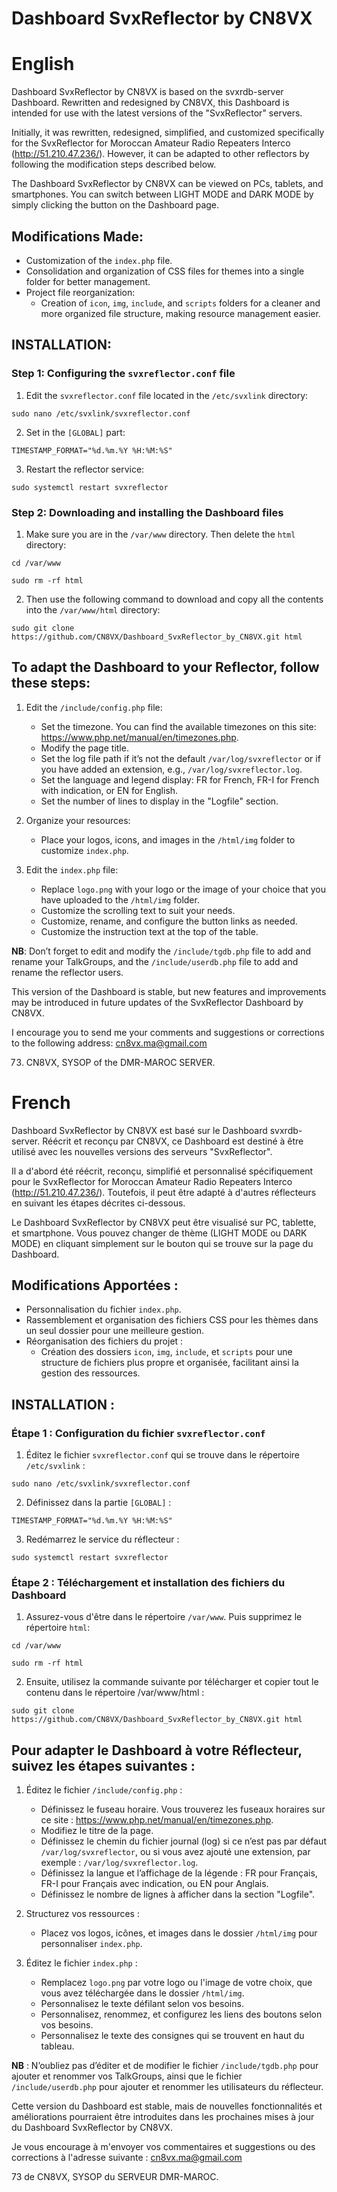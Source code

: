 # Dashboard SvxReflector by CN8VX

# English

Dashboard SvxReflector by CN8VX is based on the svxrdb-server Dashboard. Rewritten and redesigned by CN8VX, this Dashboard is intended for use with the latest versions of the "SvxReflector" servers.

Initially, it was rewritten, redesigned, simplified, and customized specifically for the SvxReflector for Moroccan Amateur Radio Repeaters Interco (http://51.210.47.236/). However, it can be adapted to other reflectors by following the modification steps described below.

The Dashboard SvxReflector by CN8VX can be viewed on PCs, tablets, and smartphones. You can switch between LIGHT MODE and DARK MODE by simply clicking the button on the Dashboard page.

## Modifications Made:
- Customization of the `index.php` file.
- Consolidation and organization of CSS files for themes into a single folder for better management.
- Project file reorganization:
  - Creation of `icon`, `img`, `include`, and `scripts` folders for a cleaner and more organized file structure, making resource management easier.

## INSTALLATION:

### Step 1: Configuring the `svxreflector.conf` file

1. Edit the `svxreflector.conf` file located in the `/etc/svxlink` directory:
```
sudo nano /etc/svxlink/svxreflector.conf
```
2. Set in the `[GLOBAL]` part:
```
TIMESTAMP_FORMAT="%d.%m.%Y %H:%M:%S"
```
3. Restart the reflector service:
```
sudo systemctl restart svxreflector
```
### Step 2: Downloading and installing the Dashboard files

1. Make sure you are in the `/var/www` directory. Then delete the `html` directory:
```
cd /var/www
```
```
sudo rm -rf html
```
2. Then use the following command to download and copy all the contents into the `/var/www/html` directory:
```
sudo git clone https://github.com/CN8VX/Dashboard_SvxReflector_by_CN8VX.git html
```

## To adapt the Dashboard to your Reflector, follow these steps:
1. Edit the `/include/config.php` file:
   - Set the timezone. You can find the available timezones on this site: https://www.php.net/manual/en/timezones.php.
   - Modify the page title.
   - Set the log file path if it’s not the default `/var/log/svxreflector` or if you have added an extension, e.g., `/var/log/svxreflector.log`.
   - Set the language and legend display: FR for French, FR-I for French with indication, or EN for English.
   - Set the number of lines to display in the "Logfile" section.

2. Organize your resources:
   - Place your logos, icons, and images in the `/html/img` folder to customize `index.php`.

3. Edit the `index.php` file:
   - Replace `logo.png` with your logo or the image of your choice that you have uploaded to the `/html/img` folder.
   - Customize the scrolling text to suit your needs.
   - Customize, rename, and configure the button links as needed.
   - Customize the instruction text at the top of the table.

**NB**: Don’t forget to edit and modify the `/include/tgdb.php` file to add and rename your TalkGroups, and the `/include/userdb.php` file to add and rename the reflector users.

This version of the Dashboard is stable, but new features and improvements may be introduced in future updates of the SvxReflector Dashboard by CN8VX.

I encourage you to send me your comments and suggestions or corrections to the following address: cn8vx.ma@gmail.com

73. CN8VX, SYSOP of the DMR-MAROC SERVER.


# French

Dashboard SvxReflector by CN8VX est basé sur le Dashboard svxrdb-server. Réécrit et reconçu par CN8VX, ce Dashboard est destiné à être utilisé avec les nouvelles versions des serveurs "SvxReflector".

Il a d'abord été réécrit, reconçu, simplifié et personnalisé spécifiquement pour le SvxReflector for Moroccan Amateur Radio Repeaters Interco (http://51.210.47.236/). Toutefois, il peut être adapté à d'autres réflecteurs en suivant les étapes décrites ci-dessous.

Le Dashboard SvxReflector by CN8VX peut être visualisé sur PC, tablette, et smartphone. Vous pouvez changer de thème (LIGHT MODE ou DARK MODE) en cliquant simplement sur le bouton qui se trouve sur la page du Dashboard.

## Modifications Apportées :
- Personnalisation du fichier `index.php`.
- Rassemblement et organisation des fichiers CSS pour les thèmes dans un seul dossier pour une meilleure gestion.
- Réorganisation des fichiers du projet :
  - Création des dossiers `icon`, `img`, `include`, et `scripts` pour une structure de fichiers plus propre et organisée, facilitant ainsi la gestion des ressources.

## INSTALLATION :

### Étape 1 : Configuration du fichier `svxreflector.conf`

1. Éditez le fichier `svxreflector.conf` qui se trouve dans le répertoire `/etc/svxlink` :
```
sudo nano /etc/svxlink/svxreflector.conf
```
2. Définissez dans la partie `[GLOBAL]` :
```
TIMESTAMP_FORMAT="%d.%m.%Y %H:%M:%S"
```
3. Redémarrez le service du réflecteur :
```
sudo systemctl restart svxreflector
```
### Étape 2 : Téléchargement et installation des fichiers du Dashboard

1. Assurez-vous d'être dans le répertoire `/var/www`. Puis supprimez le répertoire `html`:
```
cd /var/www
```
```
sudo rm -rf html
```
2. Ensuite, utilisez la commande suivante por télécharger et copier tout le contenu dans le répertoire /var/www/html :
```
sudo git clone https://github.com/CN8VX/Dashboard_SvxReflector_by_CN8VX.git html
```

## Pour adapter le Dashboard à votre Réflecteur, suivez les étapes suivantes :
1. Éditez le fichier `/include/config.php` :
   - Définissez le fuseau horaire. Vous trouverez les fuseaux horaires sur ce site : https://www.php.net/manual/en/timezones.php.
   - Modifiez le titre de la page.
   - Définissez le chemin du fichier journal (log) si ce n’est pas par défaut `/var/log/svxreflector`, ou si vous avez ajouté une extension, par exemple : `/var/log/svxreflector.log`.
   - Définissez la langue et l’affichage de la légende : FR pour Français, FR-I pour Français avec indication, ou EN pour Anglais.
   - Définissez le nombre de lignes à afficher dans la section "Logfile".

2. Structurez vos ressources :
   - Placez vos logos, icônes, et images dans le dossier `/html/img` pour personnaliser `index.php`.

3. Éditez le fichier `index.php` :
   - Remplacez `logo.png` par votre logo ou l'image de votre choix, que vous avez téléchargée dans le dossier `/html/img`.
   - Personnalisez le texte défilant selon vos besoins.
   - Personnalisez, renommez, et configurez les liens des boutons selon vos besoins.
   - Personnalisez le texte des consignes qui se trouvent en haut du tableau.

**NB** : N’oubliez pas d’éditer et de modifier le fichier `/include/tgdb.php` pour ajouter et renommer vos TalkGroups, ainsi que le fichier `/include/userdb.php` pour ajouter et renommer les utilisateurs du réflecteur.

Cette version du Dashboard est stable, mais de nouvelles fonctionnalités et améliorations pourraient être introduites dans les prochaines mises à jour du Dashboard SvxReflector by CN8VX.

Je vous encourage à m'envoyer vos commentaires et suggestions ou des corrections à l'adresse suivante : cn8vx.ma@gmail.com

73 de CN8VX, SYSOP du SERVEUR DMR-MAROC.
